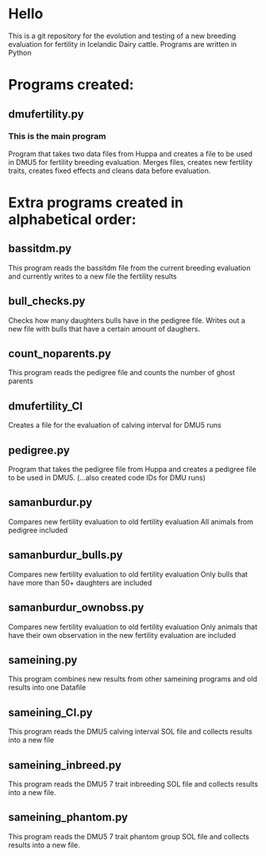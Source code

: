 # Hello
This is a git repository for the evolution and testing of a new breeding evaluation for fertility in Icelandic Dairy cattle.
Programs are written in Python

# Programs created:

## dmufertility.py
### This is the main program
Program that takes two data files from Huppa and creates a file to be used in DMU5 for fertility breeding evaluation.
Merges files, creates new fertility traits, creates fixed effects and
cleans data before evaluation.

# Extra programs created in alphabetical order:

## bassitdm.py
This program reads the bassitdm file from the current breeding evaluation
and currently writes to a new file the fertility results

## bull_checks.py
Checks how many daughters bulls have in the pedigree file.
Writes out a new file with bulls that have a certain amount of daughers.

## count_noparents.py
This program reads the pedigree file and counts the number of ghost parents

## dmufertility_CI
Creates a file for the evaluation of calving interval for DMU5 runs

## pedigree.py
Program that takes the pedigree file from Huppa and creates a pedigree file to be used in DMU5.
(...also created code IDs for DMU runs)

## samanburdur.py
Compares new fertility evaluation to old fertility evaluation
All animals from pedigree included

## samanburdur_bulls.py
Compares new fertility evaluation to old fertility evaluation
Only bulls that have more than 50+ daughters are included

## samanburdur_ownobss.py
Compares new fertility evaluation to old fertility evaluation
Only animals that have their own observation in the new fertility evaluation
are included

## sameining.py
This program combines new results from other sameining programs and old results
into one Datafile

## sameining_CI.py
This program reads the DMU5 calving interval SOL file and collects results into
a new file

## sameining_inbreed.py
This program reads the DMU5 7 trait inbreeding SOL file and collects results
into a new file.

## sameining_phantom.py
This program reads the DMU5 7 trait phantom group SOL file and collects results
into a new file.
